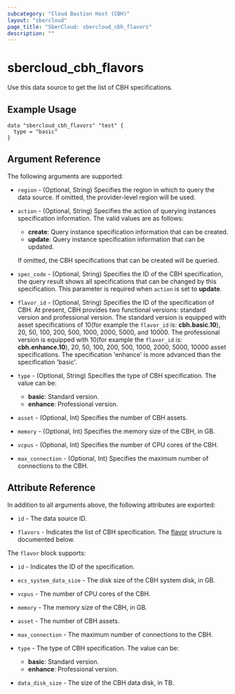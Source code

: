```yaml
---
subcategory: "Cloud Bastion Host (CBH)"
layout: "sbercloud"
page_title: "SberCloud: sbercloud_cbh_flavors"
description: ""
---
```


# sbercloud_cbh_flavors

Use this data source to get the list of CBH specifications.

## Example Usage

```hcl
data "sbercloud_cbh_flavors" "test" {
  type = "basic"
}
```

## Argument Reference

The following arguments are supported:

* `region` - (Optional, String) Specifies the region in which to query the data source.
  If omitted, the provider-level region will be used.

* `action` - (Optional, String) Specifies the action of querying instances specification information.
  The valid values are as follows:
  + **create**: Query instance specification information that can be created.
  + **update**: Query instance specification information that can be updated.

  If omitted, the CBH specifications that can be created will be queried.

* `spec_code` - (Optional, String) Specifies the ID of the CBH specification, the query result shows all specifications
  that can be changed by this specification. This parameter is required when `action` is set to **update**.

* `flavor_id` - (Optional, String) Specifies the ID of the specification of CBH.
  At present, CBH provides two functional versions: standard version and professional version.
  The standard version is equipped with asset specifications of 10(for example the `flavor_id` is: **cbh.basic.10**),
  20, 50, 100, 200, 500, 1000, 2000, 5000, and 10000.
  The professional version is equipped with 10(for example the `flavor_id` is: **cbh.enhance.10**),
  20, 50, 100, 200, 500, 1000, 2000, 5000, 10000 asset specifications.
  The specification 'enhance' is more advanced than the specification 'basic'.

* `type` - (Optional, String) Specifies the type of CBH specification. The value can be:
  + **basic**: Standard version.
  + **enhance**: Professional version.

* `asset` - (Optional, Int) Specifies the number of CBH assets.

* `memory` - (Optional, Int) Specifies the memory size of the CBH, in GB.

* `vcpus` - (Optional, Int) Specifies the number of CPU cores of the CBH.

* `max_connection` - (Optional, Int) Specifies the maximum number of connections to the CBH.

## Attribute Reference

In addition to all arguments above, the following attributes are exported:

* `id` - The data source ID.

* `flavors` - Indicates the list of CBH specification.
  The [flavor](#CbhFlavors_flavor) structure is documented below.

<a name="CbhFlavors_flavor"></a>
The `flavor` block supports:

* `id` - Indicates the ID of the specification.

* `ecs_system_data_size` - The disk size of the CBH system disk, in GB.

* `vcpus` - The number of CPU cores of the CBH.

* `memory` - The memory size of the CBH, in GB.

* `asset` - The number of CBH assets.

* `max_connection` - The maximum number of connections to the CBH.

* `type` - The type of CBH specification. The value can be:
  + **basic**: Standard version.
  + **enhance**: Professional version.

* `data_disk_size` - The size of the CBH data disk, in TB.

